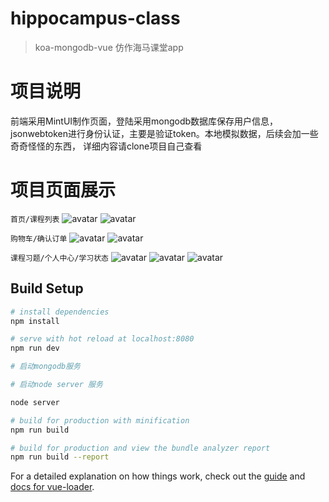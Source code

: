 # hippocampus-class

> koa-mongodb-vue 仿作海马课堂app  



# 项目说明

 前端采用MintUI制作页面，登陆采用mongodb数据库保存用户信息，jsonwebtoken进行身份认证，主要是验证token。本地模拟数据，后续会加一些奇奇怪怪的东西，  详细内容请clone项目自己查看


# 项目页面展示

`首页/课程列表`
![avatar](./img/home.png)
![avatar](./img/list.png)

`购物车/确认订单`
![avatar](./img/gouwu.png)
![avatar](./img/qrddan.png)

`课程习题/个人中心/学习状态`
![avatar](./img/xiti.png)
![avatar](./img/person.png)
![avatar](./img/status.png)



## Build Setup

``` bash
# install dependencies
npm install

# serve with hot reload at localhost:8080
npm run dev

# 启动mongodb服务

# 启动node server 服务

node server

# build for production with minification
npm run build

# build for production and view the bundle analyzer report
npm run build --report
```

For a detailed explanation on how things work, check out the [guide](http://vuejs-templates.github.io/webpack/) and [docs for vue-loader](http://vuejs.github.io/vue-loader).
